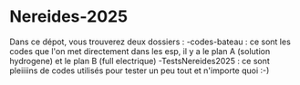 # Nereides-2025
Dans ce dépot, vous trouverez deux dossiers :
-codes-bateau : ce sont les codes que l'on met directement dans les esp, il y a le plan A (solution hydrogene) et le plan B (full electrique)
-TestsNereides2025 : ce sont pleiiiins de codes utilisés pour tester un peu tout et n'importe quoi :-)
